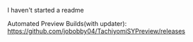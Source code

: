 I haven't started a readme

Automated Preview Builds(with updater): https://github.com/jobobby04/TachiyomiSYPreview/releases
